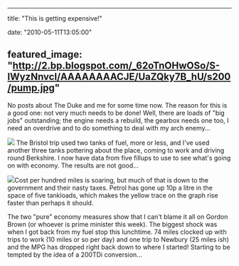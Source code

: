 
---
title: "This is getting expensive!"

date: "2010-05-11T13:05:00"

featured_image: "http://2.bp.blogspot.com/_62oTnOHwOSo/S-lWyzNnvcI/AAAAAAAACJE/UaZQky7B_hU/s200/pump.jpg"
---


No posts about The Duke and me for some time now.  The reason for this is a good one: not very much needs to be done!  Well, there are loads of "big jobs" outstanding; the engine needs a rebuild, the gearbox needs one too, I need an overdrive and to do something to deal with my arch enemy...

<a href="http://2.bp.blogspot.com/_62oTnOHwOSo/S-lWyzNnvcI/AAAAAAAACJE/UaZQky7B_hU/s1600/pump.jpg"><img src="/images/this-is-getting-expensive/pump.jpg"/></a>
The Bristol trip used two tanks of fuel, more or less, and I've used another three tanks pottering about the place, coming to work and driving round Berkshire.  I now have data from five <span>fillups</span> to use to see what's going on with economy.  The results are not good...

<a href="http://2.bp.blogspot.com/_62oTnOHwOSo/S-lWrX2RNoI/AAAAAAAACI8/KEoVrkVxGt4/s1600/fuel_economy.png"><img src="/images/this-is-getting-expensive/fuel_economy.png"/></a>Cost per hundred miles is soaring, but much of that is down to the government and their nasty taxes.  Petrol has gone up 10p a litre in the space of five tankloads, which makes the yellow trace on the graph rise faster than perhaps it should.

The two "pure" economy measures show that I can't blame it all on Gordon Brown (or whoever is prime minister this week).  The biggest shock was when I got back from my fuel stop this lunchtime.  74 miles clocked up with trips to work (10 miles or so per day) and one trip to <span>Newbury</span> (25 miles <span>ish</span>) and the MPG has dropped right back down to where I started!
<a href="http://4.bp.blogspot.com/_62oTnOHwOSo/S-lWmDpIxUI/AAAAAAAACI0/FiAyiWcpnIo/s1600/fuel_economy.png">
</a>Starting to be tempted by the idea of a 200<span>TDi</span> conversion...